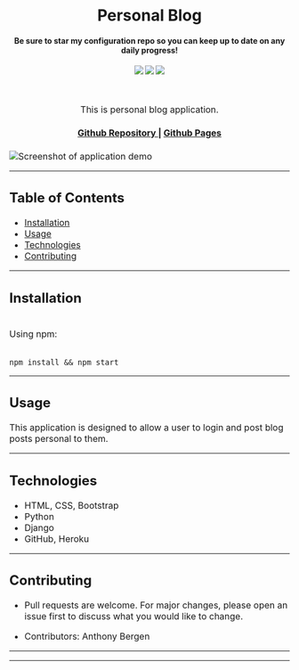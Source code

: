 <h1 align="center">
Personal Blog
</h1>
<h4 align="center" style="margin-bottom:10px">Be sure to star my configuration repo so you can keep up to date on any daily progress!</h4>
<div align="center">
  <h4>
    </a>
    <a href="https://github.com/adbergen/personal-blog/stargazers"><img src="https://img.shields.io/github/stars/adbergen/personal-blog.svg?style=plasticr"/></a>
    <a href="https://github.com/adbergen/personal-blog/commits/master"><img src="https://img.shields.io/github/last-commit/adbergen/personal-blog.svg?style=plasticr"/></a>
        <a href="https://github.com/adbergen/personal-blog/commits/master"><img src="https://img.shields.io/github/commit-activity/y/adbergen/personal-blog.svg?style=plasticr"/></a>
</h4>
<br>
</div>
<p align="center"><font size="3">
This is personal blog application.</p>
<div align="center"><a name="menu"></a>
  <h4>
    <a href="https://github.com/adbergen/personal-blog">
      Github Repository
    </a>
<span> | </span>
<a href="https://adbergen.github.io/personal-blog/">
      Github Pages
    </a>
  </h4>
</div>

![Screenshot of application demo](public/demo.png)

<hr>

## Table of Contents

- [Installation](#installation)
- [Usage](#usage)
- [Technologies](#technologies)
- [Contributing](#contributing)

<hr>

## Installation

<br>
Using npm:

<br>
<br>

    npm install && npm start

<hr>

## Usage

<p> This application is designed to allow a user to login and post blog posts personal to them.

<hr>

## Technologies

<ul>
<li>HTML, CSS, Bootstrap</li>
<li>Python</li>
<li>Django</li>
<li>GitHub, Heroku</li>
</ul>

<hr>

## Contributing

- Pull requests are welcome. For major changes, please open an issue first to discuss what you would like to change.

- Contributors: Anthony Bergen

<hr><hr>
